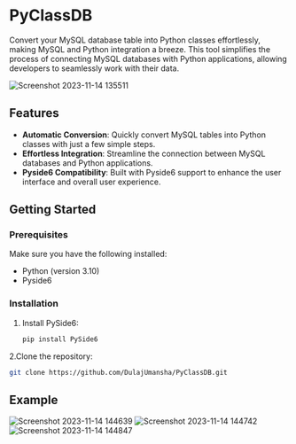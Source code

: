 # PyClassDB

Convert your MySQL database table into Python classes effortlessly, making MySQL and Python integration a breeze. This tool simplifies the process of connecting MySQL databases with Python applications, allowing developers to seamlessly work with their data.

![Screenshot 2023-11-14 135511](https://github.com/DulajUmansha/PyClassDB/assets/89386135/ea3d75e3-f5bf-4f78-bdc5-d05f93ddd974)

## Features

- **Automatic Conversion**: Quickly convert MySQL tables into Python classes with just a few simple steps.
- **Effortless Integration**: Streamline the connection between MySQL databases and Python applications.
- **Pyside6 Compatibility**: Built with Pyside6 support to enhance the user interface and overall user experience.

## Getting Started

### Prerequisites

Make sure you have the following installed:

- Python (version 3.10)
- Pyside6

### Installation

1. Install PySide6:
   
   ```bash
   pip install PySide6
   ```
   
2.Clone the repository:

   ```bash
   git clone https://github.com/DulajUmansha/PyClassDB.git
   ```

## Example

![Screenshot 2023-11-14 144639](https://github.com/DulajUmansha/PyClassDB/assets/89386135/eeff8cf7-5bee-4823-a3ca-c92f80398ed9) ![Screenshot 2023-11-14 144742](https://github.com/DulajUmansha/PyClassDB/assets/89386135/ca584c30-87ef-4586-afb8-edbdd08fc1d1)![Screenshot 2023-11-14 144847](https://github.com/DulajUmansha/PyClassDB/assets/89386135/3cf7fff7-68f0-4fb0-89d8-e8e79acfeb58)

